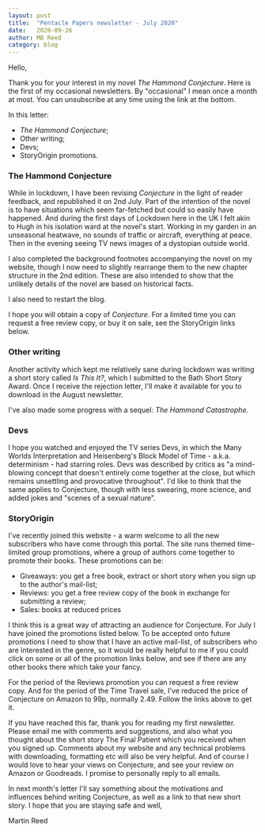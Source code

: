```yaml
---
layout: post
title:  "Pentacle Papers newsletter - July 2020"
date:   2020-09-26
author: MB Reed
category: blog
---
```



Hello,

Thank you for your interest in my novel *The Hammond Conjecture*. Here is the first of my occasional newsletters. By "occasional" I mean once a month at most. You can unsubscribe at any time using the link at the bottom.

In this letter:

* *The Hammond Conjecture*;
* Other writing;
* Devs;
* StoryOrigin promotions.


### The Hammond Conjecture

While in lockdown, I have been revising *Conjecture* in the light of reader feedback, and republished it on 2nd July.
Part of the intention of the novel is to have situations which seem far-fetched but could so easily have happened. And during the first days of Lockdown here in the UK I felt akin to Hugh in his isolation ward at the novel's start. Working in my garden in an unseasonal heatwave, no sounds of traffic or aircraft, everything at peace. Then in the evening seeing TV news images of a dystopian outside world. 

I also completed the background footnotes accompanying the novel on my website, though I now need to slightly rearrange them to the new chapter structure in the 2nd edition. These are also intended to show that the unlikely details of the novel are based on historical facts.

I also need to restart the blog.

I hope you will obtain a copy of *Conjecture*. For a limited time you can request a free review copy, or buy it on sale, see the StoryOrigin links below.


### Other writing

Another activity which kept me relatively sane during lockdown was writing a short story called *Is This It?*, which I submitted to the Bath Short Story Award. Once I receive the rejection letter, I'll make it available for you to download in the August newsletter.  

I've also made some progress with a sequel: *The Hammond Catastrophe*. 


### Devs

I hope you watched and enjoyed the TV series Devs, in which the Many Worlds Interpretation and Heisenberg's Block Model of Time - a.k.a. determinism - had starring roles. Devs was described by critics as "a mind-blowing concept that doesn't entirely come together at the close, but which remains unsettling and provocative throughout". I'd like to think that the same applies to Conjecture, though with less swearing, more science, and added jokes and "scenes of a sexual nature".



### StoryOrigin

I've recently joined this website - a warm welcome to all the new subscribers who have come through this portal. The site runs themed time-limited group promotions, where a group of authors come together to promote their books. These promotions can be:

* Giveaways: you get a free book, extract or short story when you sign up to the author's mail-list;
* Reviews: you get a free review copy of the book in exchange for submitting a review;
* Sales: books at reduced prices

I think this is a great way of attracting an audience for Conjecture. For July I have joined the promotions listed below. To be accepted onto future promotions I need to show that I have an active mail-list, of subscribers who are interested in the genre, so it would be really helpful to me if you could click on some or all of the promotion links below, and see if there are any other books there which take your fancy.



For the period of the Reviews promotion you can request a free review copy. And for the period of the Time Travel sale, I've reduced the price of Conjecture on Amazon to 99p,  normally 2.49. Follow the links above to get it.

If you have reached this far, thank you for reading my first newsletter. Please email me with comments and suggestions, and also what you thought about the short story The Final Patient which you received when you signed up. Comments about my website and any technical problems with downloading, formatting etc will also be very helpful. And of course I would love to hear your views on Conjecture, and see your review on Amazon or Goodreads. I promise to personally reply to all emails.
 
In next month's letter I'll say something about the motivations and influences behind writing Conjecture, as well as a link to that new short story.  I hope that you are staying safe and well,


Martin Reed
